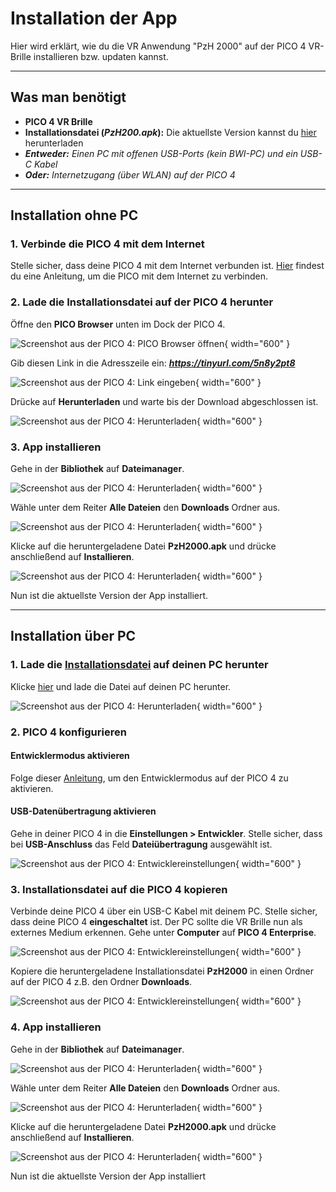 # Installation der App

Hier wird erklärt, wie du die VR Anwendung "PzH 2000" auf der PICO 4 VR-Brille installieren bzw. updaten kannst.

---

## Was man benötigt

* **PICO 4 VR Brille**
* **Installationsdatei (*PzH200.apk*):** Die aktuellste Version kannst du [hier](https://github.com/bazi24/PzHbzShowcase/releases/download/v1.0/PzH2000.apk) herunterladen
* ***Entweder:*** *Einen PC mit offenen USB-Ports (kein BWI-PC) und ein USB-C Kabel*
* ***Oder:*** *Internetzugang (über WLAN) auf der PICO 4*
---

## Installation ohne PC

### **1. Verbinde die PICO 4 mit dem Internet**

Stelle sicher, dass deine PICO 4 mit dem Internet verbunden ist. [Hier](./konfiguration.md#mit-dem-internet-verbinden) findest du eine Anleitung, um die PICO mit dem Internet zu verbinden.

### **2. Lade die Installationsdatei auf der PICO 4 herunter**

Öffne den **PICO Browser** unten im Dock der PICO 4.

![Screenshot aus der PICO 4: PICO Browser öffnen](../assets/images/browser.jpeg){ width="600" }

Gib diesen Link in die Adresszeile ein: ***https://tinyurl.com/5n8y2pt8***

![Screenshot aus der PICO 4: Link eingeben](../assets/images/link.jpeg){ width="600" }

Drücke auf **Herunterladen** und warte bis der Download abgeschlossen ist.

![Screenshot aus der PICO 4: Herunterladen](../assets/images/herunterladen.jpeg){ width="600" }

### **3. App installieren**

Gehe in der **Bibliothek** auf **Dateimanager**.

![Screenshot aus der PICO 4: Herunterladen](../assets/images/dateimanager.jpeg){ width="600" }

Wähle unter dem Reiter **Alle Dateien** den **Downloads** Ordner aus.

![Screenshot aus der PICO 4: Herunterladen](../assets/images/downloadordner.jpeg){ width="600" }

Klicke auf die heruntergeladene Datei **PzH2000.apk** und drücke anschließend auf **Installieren**.

![Screenshot aus der PICO 4: Herunterladen](../assets/images/installieren.jpeg){ width="600" }

Nun ist die aktuellste Version der App installiert.

---

## Installation über PC

### **1. Lade die [Installationsdatei](https://github.com/bazi24/PzHbzShowcase/releases/download/v1.0/PzH2000.apk) auf deinen PC herunter**

Klicke [hier](https://github.com/bazi24/PzHbzShowcase/releases/download/v1.0/PzH2000.apk) und lade die Datei auf deinen PC herunter.

![Screenshot aus der PICO 4: Herunterladen](../assets/images/herunterladenPC.png){ width="600" }

### **2. PICO 4 konfigurieren**

#### Entwicklermodus aktivieren

Folge dieser [Anleitung](./konfiguration.md#entwicklereinstellungen-aktivieren), um den Entwicklermodus auf der PICO 4 zu aktivieren.

#### USB-Datenübertragung aktivieren

Gehe in deiner PICO 4 in die **Einstellungen > Entwickler**. Stelle sicher, dass bei **USB-Anschluss** das Feld **Dateiübertragung** ausgewählt ist.

![Screenshot aus der PICO 4: Entwicklereinstellungen](../assets/images/usb.jpeg){ width="600" }



### **3. Installationsdatei auf die PICO 4 kopieren**

Verbinde deine PICO 4 über ein USB-C Kabel mit deinem PC. Stelle sicher, dass deine PICO 4 **eingeschaltet** ist. Der PC sollte die VR Brille nun als externes Medium erkennen. Gehe unter **Computer** auf **PICO 4 Enterprise**.

![Screenshot aus der PICO 4: Entwicklereinstellungen](../assets/images/computer.jpg){ width="600" }

Kopiere die heruntergeladene Installationsdatei **PzH2000** in einen Ordner auf der PICO 4 z.B. den Ordner **Downloads**.

![Screenshot aus der PICO 4: Entwicklereinstellungen](../assets/images/apkverschieben.png){ width="600" }


### **4. App installieren**

Gehe in der **Bibliothek** auf **Dateimanager**.

![Screenshot aus der PICO 4: Herunterladen](../assets/images/dateimanager.jpeg){ width="600" }

Wähle unter dem Reiter **Alle Dateien** den **Downloads** Ordner aus.

![Screenshot aus der PICO 4: Herunterladen](../assets/images/downloadordner.jpeg){ width="600" }

Klicke auf die heruntergeladene Datei **PzH2000.apk** und drücke anschließend auf **Installieren**.

![Screenshot aus der PICO 4: Herunterladen](../assets/images/installieren.jpeg){ width="600" }

Nun ist die aktuellste Version der App installiert